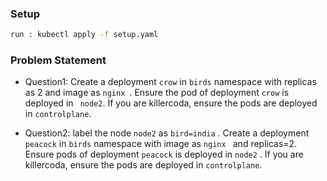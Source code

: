 ### Setup
```sh
run : kubectl apply -f setup.yaml
```

### Problem Statement

- Question1: Create a deployment ```crow``` in ``` birds ``` namespace with replicas as 2 and image as ```nginx ```. Ensure the  pod of deployment ``` crow ``` is deployed in ``` node2```. If you are killercoda, ensure the pods are deployed in ```controlplane```. 

- Question2: label the node  ``` node2 ``` as ``` bird=india ``` . Create a deployment ``` peacock ``` in ``` birds ``` namespace with image as ```nginx ``` and replicas=2. Ensure pods of deployment ``` peacock ``` is deployed in ``` node2 ``` . If you are killercoda, ensure the pods are deployed in ```controlplane```.
